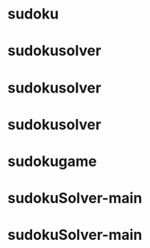 # sudoku
# sudokusolver
# sudokusolver
# sudokusolver
# sudokugame
# sudokuSolver-main
# sudokuSolver-main

